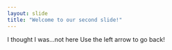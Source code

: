 ```yaml
---
layout: slide
title: "Welcome to our second slide!"
---
```

I thought I was...not here
Use the left arrow to go back!
